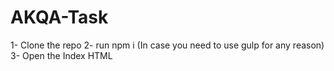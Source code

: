 # AKQA-Task

1- Clone the repo 
2- run npm i (In case you need to use gulp for any reason)
3- Open the Index HTML 


